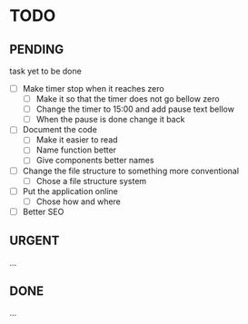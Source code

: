 # TODO

## PENDING

task yet to be done

- [ ] Make timer stop when it reaches zero
  - [ ] Make it so that the timer does not go bellow zero
  - [ ] Change the timer to 15:00 and add pause text bellow
  - [ ] When the pause is done change it back
- [ ] Document the code
  - [ ] Make it easier to read
  - [ ] Name function better
  - [ ] Give components better names
- [ ] Change the file structure to something more conventional
  - [ ] Chose a file structure system
- [ ] Put the application online
  - [ ] Chose how and where
- [ ] Better SEO

## URGENT

...

## DONE

...
